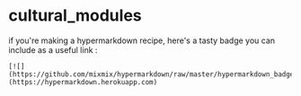 # cultural_modules


if you're making a hypermarkdown recipe, here's a tasty badge you can include as a useful link : 

```
[![](https://github.com/mixmix/hypermarkdown/raw/master/hypermarkdown_badge.png)](https://hypermarkdown.herokuapp.com)
```

